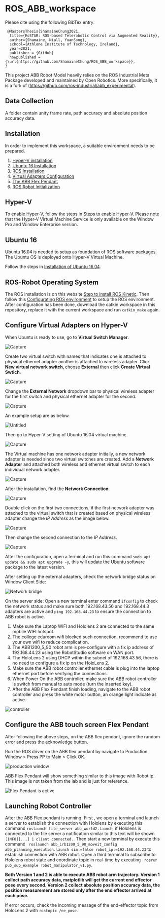 # ROS_ABB_workspace

Please cite using the following BibTex entry:

```
 @MastersThesis{ShamaineChung2021,
  title={RoSTAR: ROS-based Telerobotic Control via Augmented Reality},
  author={Shamaine, Niall, YuanSong},
  school={Athlone Institute of Technology, Ireland},
  year=2021,
  publisher = {GitHub}
  howpublished = {\url{https://github.com/ShamaineChung/ROS_ABB_workspace}},
}
```
This project ABB Robot Model heavily relies on the ROS Industrial Meta Package developed and maintained by Open Robotics. More specifically, it is a fork of (https://github.com/ros-industrial/abb_experimental). 

## Data Collection

A folder contain unity frame rate, path accuracy and absolute position accuracy data.

## Installation

In order to implement this workspace, a suitable environment needs to be prepared.

1. [Hyper-V installation](#hyper-v)
2. [Ubuntu 16 Installation](#ubuntu-16)
3. [ROS Installation](#ros-robot-operating-system)
4. [Virtual Adapters Configuration](#configure-Virtual-Adapters-on-Hyper-V)
5. [The ABB Flex Pendant](#Configure-the-ABB-touch-screen-Flex-Pendant)
6. [ROS Robot Initialization](#launching-robot-controller)


## Hyper-V 
To enable Hyper-V, follow the steps in [Steps to enable Hyper-V](https://docs.microsoft.com/en-us/virtualization/hyper-v-on-windows/quick-start/enable-hyper-v#:~:text=Right%20click%20on%20the%20Windows,Hyper%2DV%20and%20click%20OK.). Please note that the Hyper-V Virtual Machine Service is only available on the Window Pro and Window Enterprise version.

## Ubuntu 16
Ubuntu 16.04 is needed to setup as foundation of ROS software packages. The Ubuntu OS is deployed onto Hyper-V Virtual Machine.

Follow the steps in [Installation of Ubuntu 16.04](https://www.youtube.com/watch?v=B_tnnDlUuzw&ab_channel=PeymanTechMedia). 


## ROS-Robot Operating System

The ROS installation is on this website [Step to install ROS Kinetic](http://wiki.ros.org/kinetic/Installation/Ubuntu). Then follow this [Configurating ROS environment](http://wiki.ros.org/ROS/Tutorials/InstallingandConfiguringROSEnvironment) to setup the ROS environment. After configuration has been done, download the catkin workspace in this repository, replace it with the current workspace and run ```catkin_make``` again.


## Configure Virtual Adapters on Hyper-V 

When Ubuntu is ready to use, go to **Virtual Switch Manager**.

![Capture](https://user-images.githubusercontent.com/86027470/125273341-ba4e4c80-e304-11eb-85d8-e0c147879275.PNG)

Create two virtual switch with names that indicates one is attached to physical ethernet adapter another is attached to wireless adapter. Click **New virtual network switch**, choose **External** then click **Create Virtual Swtich**. 

![Capture](https://user-images.githubusercontent.com/86027470/125273104-7bb89200-e304-11eb-84b5-38e6f332c8a9.PNG)

Change the **External Network** dropdown bar to physical wireless adapter for the first switch and physical ethernet adapter for the second.

![Capture](https://user-images.githubusercontent.com/86027470/125274162-993a2b80-e305-11eb-84b8-1415b0766d3f.PNG)

An example setup are as below.

![Untitled](https://user-images.githubusercontent.com/86027470/125274877-48770280-e306-11eb-814d-1e5dff5e5cb5.png)

Then go to Hyper-V setting of Ubuntu 16.04 virtual machine.

![Capture](https://user-images.githubusercontent.com/86027470/125275372-d652ed80-e306-11eb-86d5-1cf7415605e4.PNG)

The Virtual machine has one network adapter initially, a new network adapter is needed since two virtual switches are created. Add a **Network Adapter** and attached both wireless and ethernet virtual switch to each individual network adapter.

![Capture](https://user-images.githubusercontent.com/86027470/125277476-6003ba80-e309-11eb-88bf-ebc65b89c0da.PNG)

After the installation, find the **Network Connection**.

![Capture](https://user-images.githubusercontent.com/86027470/125305610-618fab80-e326-11eb-9bb7-638068072958.PNG)

Double click on the first two connections, if the first network adapter was attached to the virtual switch that is created based on physical wireless adapter change the *IP Address* as the image below.

![Capture](https://user-images.githubusercontent.com/86027470/125306524-348fc880-e327-11eb-8eef-cadd825f89fa.PNG)

Then change the second connection to the *IP Address*.

![Capture](https://user-images.githubusercontent.com/86027470/125306820-6f91fc00-e327-11eb-9f0a-ce493c22bcbe.PNG)

After the configuration, open a terminal and run this command ```sudo apt update && sudo apt upgrade -y```, this will update the Ubuntu software package to the latest version.

After setting up the external adapters, check the network bridge status on Window Client Side:


![Network bridge](https://user-images.githubusercontent.com/86027470/130608795-69a04ce2-af1f-4e03-b310-7642748ab2cf.png)


On the server  side: Open a new terminal enter command ```ifconfig``` to check the network status and make sure both 192.168.43.56 and 192.168.44.3 adapters are active and ```ping 192.168.44.23```  to ensure the connection to ABB robot is active. 

1. Make sure the Laptop WIFI and Hololens 2 are connected to the same mobile WIFI hotspot. 
2. The college edureom wifi blocked such connection, recommend to use your own wifi to reduce complication.
3. The ABB1200_5_90 robot arm is pre-configure with a fix ip address of 192.168.44.23 using the RobotStudio software on WAN port. 
5. The HoloLens 2 using DHCP within the subnet of 192.168.43.56, there is no need to configure a fix ip on the HoloLens 2. 
6. Make sure the ABB robot controller ethernet cable is plug into the laptop ethernet port before verifying the connections.
7. When Power On the ABB controller, make sure the ABB robot controller is switch from manual to auto mode (turn the inserted key). 
8. After the ABB Flex Pendant finish loading, navigate to the ABB robot controller and press the white motor button, an orange light indicate as active. 

![controller](https://user-images.githubusercontent.com/86027470/130615864-69c8907f-b1f4-4471-b9da-9ca74a1b856d.png)


## Configure the ABB touch screen Flex Pendant

After following the above steps, on the ABB flex pendant, ignore the random error and press the acknowledge button. 

Run the ROS driver on the ABB flex pendant by navigate to Production Window > Press PP to Main > Click OK. 

![production window](https://user-images.githubusercontent.com/86027470/130640070-2e260295-e5e1-48a8-95b4-7b7e30db1715.png)

ABB Flex Pendant will show something similar to this image with Robot ip. This image is not taken from the lab and is just for reference.

![Flex Pendant is active](https://user-images.githubusercontent.com/86027470/130641845-97502dcb-86cb-49c3-ac17-2d5e1d2b8a10.jpg)


## Launching Robot Controller

After the ABB Flex pendant is running. First , we open a terminal and launch a server to establish the connection with Hololens by executing this command ```roslaunch file_server abb_world2.launch```, if Hololens is connected to the file server a notification similar to this text will be shown ```[INFO][...] 1 client connected.```. Then start a new terminal by execute this command ``` roslaunch abb_irb1200_5_90_moveit_config abb_planning_execution.launch sim:=false robot_ip:=192.168.44.23``` to establish connection with ABB robot. Open a third terminal to subscribe to Hololens robot state and coordinate topic in real-time by executing ``` rosrun pub_sub_example robot_manipulator_v1.py```. 

**Both Version 1 and 2 is able to execute ABB robot arm trajectory. Version 1 collect path accuracy data, matplotlib will get the current end effector pose every second. Version 2 collect absolute position accuracy data, the position measurement are stored only after the end effector arrived at each pose.**

If error occurs, check the incoming message of the end-effector topic from HoloLens 2 with ```rostopic /ee_pose```.
